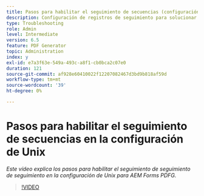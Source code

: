 ```yaml
---
title: Pasos para habilitar el seguimiento de secuencias (configuración de Unix)
description: Configuración de registros de seguimiento para solucionar problemas del PDF Generator
type: Troubleshooting
role: Admin
level: Intermediate
version: 6.5
feature: PDF Generator
topic: Administration
index: y
exl-id: e7a3f63e-549a-493c-a8f1-cb0bca2c07e0
duration: 121
source-git-commit: af928e60410022f12207082467d3bd9b818af59d
workflow-type: tm+mt
source-wordcount: '39'
ht-degree: 0%

---
```


# Pasos para habilitar el seguimiento de secuencias en la configuración de Unix

*Este vídeo explica los pasos para habilitar el seguimiento de seguimiento de seguimiento en la configuración de Unix para AEM Forms PDFG.*

>[!VIDEO](https://video.tv.adobe.com/v/335525?quality=12&learn=on)
